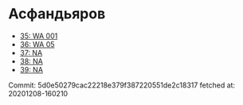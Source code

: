 # Асфандьяров
- [35: WA 001](35.md)
- [36: WA 05](36.md)
- [37: NA](37.md)
- [38: NA](38.md)
- [39: NA](39.md)

Commit: 5d0e50279cac22218e379f387220551de2c18317
 fetched at: 20201208-160210
